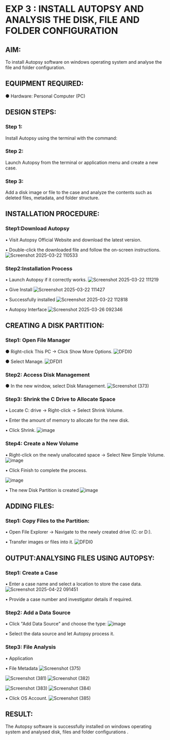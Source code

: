 # EXP 3 : INSTALL AUTOPSY AND ANALYSIS THE DISK, FILE AND FOLDER CONFIGURATION

## AIM:
To install Autopsy software on windows operating system and analyse the file
and folder configuration.

## EQUIPMENT REQUIRED:
  ●	Hardware: Personal Computer (PC)



## DESIGN STEPS:
### Step 1:
Install Autopsy using the terminal with the command:

### Step 2:
Launch Autopsy from the terminal or application menu and create a new case.

### Step 3:
Add a disk image or file to the case and analyze the contents such as deleted files, metadata, and folder structure.

## INSTALLATION PROCEDURE:
### Step1:Download Autopsy
  •	Visit Autopsy Official Website and download the latest version.
  
  •	Double-click the downloaded file and follow the on-screen instructions.
 ![Screenshot 2025-03-22 110533](https://github.com/user-attachments/assets/b6a3393a-936b-47cd-867b-0265fa004a3f)


### Step2:Installation Process
  •	Launch Autopsy if it correctly works. 
  ![Screenshot 2025-03-22 111219](https://github.com/user-attachments/assets/de08f95a-c1c3-4075-b4e3-8b474ee56791)
  
 •	Give Install
  ![Screenshot 2025-03-22 111427](https://github.com/user-attachments/assets/4d3000af-9364-4398-bec9-31cef858eda2)


  •	Successfully installed
 ![Screenshot 2025-03-22 112818](https://github.com/user-attachments/assets/62bb4d1e-cc35-4072-8a60-651a222d23c2)


  •	Autopsy Interface
  ![Screenshot 2025-03-26 092346](https://github.com/user-attachments/assets/a6ed8081-2e74-4948-9eef-fd4a4f8b1f1d)


## CREATING A DISK PARTITION:
### Step1: Open File Manager
  ●	Right-click This PC → Click Show More Options.
  ![DFDI0](https://github.com/user-attachments/assets/0355fe75-3c00-427c-8461-4ce2907802d5)


  ●	Select Manage.
   ![DFDI1](https://github.com/user-attachments/assets/366e3964-b1b2-4998-a3ca-3e774ef045cb)


### Step2: Access Disk Management
  ●	In the new window, select Disk Management.
 ![Screenshot (373)](https://github.com/user-attachments/assets/1cb9707a-1554-4d0a-aa26-a367984454e4)

### Step3: Shrink the C Drive to Allocate Space
  •	Locate C: drive → Right-click → Select Shrink Volume.
  
  •	Enter the amount of memory to allocate for the new disk.
  
  •	Click Shrink.
  ![image](https://github.com/user-attachments/assets/a950fb71-3105-4903-a524-e3b28a246047)

### Step4: Create a New Volume
  •	Right-click on the newly unallocated space → Select New Simple Volume.
  ![image](https://github.com/user-attachments/assets/41e9c6cb-977b-4d6e-a68c-a362ac0e838d)

 
  •	Click Finish to complete the process.
  
 ![image](https://github.com/user-attachments/assets/2d8bf418-7d81-4726-8148-b773a422e5e3)


  •	The new Disk Partition is created
  ![image](https://github.com/user-attachments/assets/08815607-aba0-42f3-a2c5-e6fcf527347e)


## ADDING FILES:
### Step1: Copy Files to the Partition:
  •	Open File Explorer → Navigate to the newly created drive (C: or D:).
  
  •	Transfer images or files into it.
  ![DFDI0](https://github.com/user-attachments/assets/dcb04b30-c462-48f5-a0ac-1bab72f14808)

## OUTPUT:ANALYSING FILES USING AUTOPSY:

### Step1: Create a Case
  •	Enter a case name and select a location to store the case data.
 ![Screenshot 2025-04-22 091451](https://github.com/user-attachments/assets/979e8e79-479c-4f35-b6b4-c83e97549fa0)


  •	Provide a case number and investigator details if required.

### Step2: Add a Data Source
  •	Click "Add Data Source" and choose the type:
  ![image](https://github.com/user-attachments/assets/ed2c753b-08d9-4874-bf73-82531e725910)

  •	Select the data source and let Autopsy process it.
### Step3: File Analysis
  •	Application
  

  •	File Metadata
   ![Screenshot (375)](https://github.com/user-attachments/assets/7608b33a-9507-4f15-9c77-ba5709f3ad7b)

  ![Screenshot (381)](https://github.com/user-attachments/assets/a123f60f-6032-4385-b478-ba88f7e40053)
![Screenshot (382)](https://github.com/user-attachments/assets/4a5f9b0e-a5dc-4daa-81a3-0bc7da3aad65)

![Screenshot (383)](https://github.com/user-attachments/assets/6d0b2475-2fbb-45be-8b69-30f024cb2825)
![Screenshot (384)](https://github.com/user-attachments/assets/60d32cd6-c394-4c37-9eff-26d236184bca)


  •	Click OS Account.
  ![Screenshot (385)](https://github.com/user-attachments/assets/c681fe18-9449-47af-9ca8-c6d7086b3ca3)





## RESULT:
The Autopsy software is successfully installed on windows operating system and 
analysed disk, files and folder configurations .

